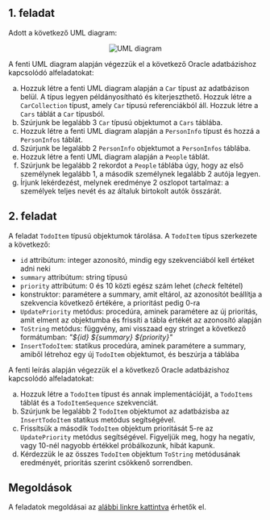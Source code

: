 ## 1. feladat

Adott a következő UML diagram:

<p align="center">
  <img src="assets/courses/db/lab04/exercise01/people.dot.png" alt="UML diagram">
</p>

A fenti UML diagram alapján végezzük el a következő Oracle adatbázishoz kapcsolódó alfeladatokat:

<ol type="a">
  <li>Hozzuk létre a fenti UML diagram alapján a <code>Car</code> típust az adatbázison belül. A típus legyen példányosítható és kiterjeszthető. Hozzuk létre a <code>CarCollection</code> típust, amely <code>Car</code> típusú referenciákból áll. Hozzuk létre a <code>Cars</code> táblát a <code>Car</code> típusból.</li>
  <li>Szúrjunk be legalább 3 <code>Car</code> típusú objektumot a <code>Cars</code> táblába.</li>
  <li>Hozzuk létre a fenti UML diagram alapján a <code>PersonInfo</code> típust és hozzá a <code>PersonInfos</code> táblát.</li>
  <li>Szúrjunk be legalább 2 <code>PersonInfo</code> objektumot a <code>PersonInfos</code> táblába.</li>
  <li>Hozzuk létre a fenti UML diagram alapján a <code>People</code> táblát.</li>
  <li>Szúrjunk be legalább 2 rekordot a <code>People</code> táblába úgy, hogy az első személynek legalább 1, a második személynek legalább 2 autója legyen.</li>
  <li>Írjunk lekérdezést, melynek eredménye 2 oszlopot tartalmaz: a személyek teljes nevét és az általuk birtokolt autók összárát.</li>
</ol>

## 2. feladat

A feladat `TodoItem` típusú objektumok tárolása. A `TodoItem` típus szerkezete a következő:

* `id` attribútum: integer azonosító, mindig egy szekvenciából kell értéket adni neki
* `summary` attribútum: string típusú
* `priority` attribútum: 0 és 10 közti egész szám lehet (*check* feltétel)
* konstruktor: paramétere a summary, amit eltárol, az azonosítót beállítja a szekvencia következő értékére, a prioritást pedig 0-ra
* `UpdatePriority` metódus: procedúra, aminek paramétere az új prioritás, amit elment az objektumba és frissíti a tábla értékét az azonosító alapján
* `ToString` metódus: függvény, ami visszaad egy stringet a következő formátumban: *"${id} ${summary} ${priority}"*
* `InsertTodoItem`: statikus procedúra, aminek paramétere a summary, amiből létrehoz egy új `TodoItem` objektumot, és beszúrja a táblába

A fenti leírás alapján végezzük el a következő Oracle adatbázishoz kapcsolódó alfeladatokat:

<ol type="a">
  <li>Hozzuk létre a <code>TodoItem</code> típust és annak implementációját, a <code>TodoItems</code> táblát és a <code>TodoItemSequence</code> szekvenciát.</li>
  <li>Szúrjunk be legalább 2 <code>TodoItem</code> objektumot az adatbázisba az <code>InsertTodoItem</code> statikus metódus segítségével.</li>
  <li>Frissítsük a második <code>TodoItem</code> objektum prioritását 5-re az <code>UpdatePriority</code> metódus segítségével. Figyeljük meg, hogy ha negatív, vagy 10-nél nagyobb értékkel próbálkozunk, hibát kapunk.</li>
  <li>Kérdezzük le az összes <code>TodoItem</code> objektum <code>ToString</code> metódusának eredményét, prioritás szerint csökkenő sorrendben.</li>
</ol>

## Megoldások

A feladatok megoldásai az [alábbi linkre kattintva](assets/courses/db/lab04/solution.zip) érhetők el.
